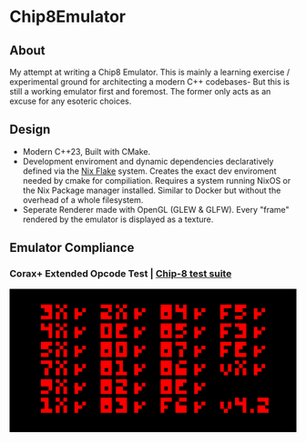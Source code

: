 # Chip8Emulator
## About
My attempt at writing a Chip8 Emulator. This is mainly a learning exercise / experimental ground
for architecting a modern C++ codebases- But this is still a working emulator first and foremost. The former
only acts as an excuse for any esoteric choices.
## Design
- Modern C++23, Built with CMake.
- Development enviroment and dynamic dependencies declaratively defined via the [Nix Flake](https://wiki.nixos.org/wiki/Flakes) system. Creates the exact dev enviroment needed by
cmake for compiliation. Requires a system running NixOS or the Nix Package manager installed. Similar to Docker but without the overhead of a whole filesystem.
- Seperate Renderer made with OpenGL (GLEW & GLFW). Every "frame" rendered by the emulator is displayed as a texture.

## Emulator Compliance
### Corax+ Extended Opcode Test | [Chip-8 test suite](https://github.com/Timendus/chip8-test-suite)
![Corax+ Opcode Test Result](/assets/corax+.png "Corax+ Opcode Test")

